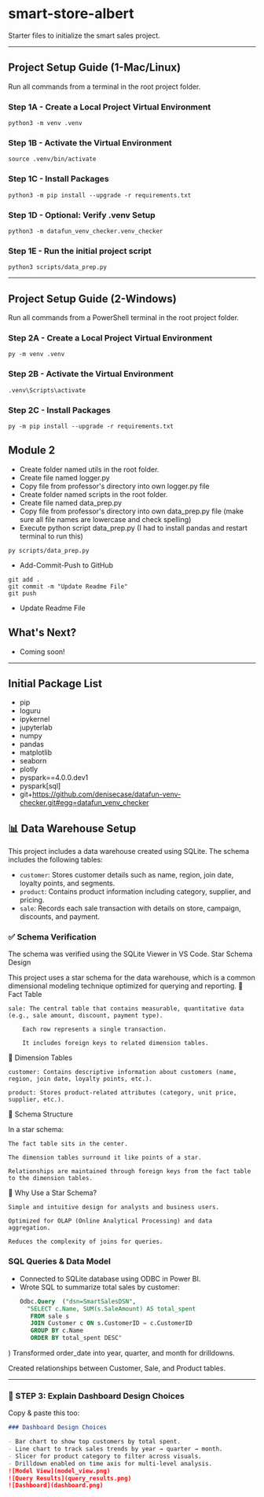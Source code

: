 # smart-store-albert

Starter files to initialize the smart sales project.

-----

## Project Setup Guide (1-Mac/Linux)

Run all commands from a terminal in the root project folder. 

### Step 1A - Create a Local Project Virtual Environment

```shell
python3 -m venv .venv
```

### Step 1B - Activate the Virtual Environment

```shell
source .venv/bin/activate
```

### Step 1C - Install Packages

```shell
python3 -m pip install --upgrade -r requirements.txt
```

### Step 1D - Optional: Verify .venv Setup

```shell
python3 -m datafun_venv_checker.venv_checker
```

### Step 1E - Run the initial project script

```shell
python3 scripts/data_prep.py
```

-----

## Project Setup Guide (2-Windows)

Run all commands from a PowerShell terminal in the root project folder.

### Step 2A - Create a Local Project Virtual Environment

```shell
py -m venv .venv
```

### Step 2B - Activate the Virtual Environment

```shell
.venv\Scripts\activate
```

### Step 2C - Install Packages

```shell
py -m pip install --upgrade -r requirements.txt
```

## Module 2
- Create folder named utils in the root folder.
- Create file named logger.py
- Copy file from professor's directory into own logger.py file
- Create folder named scripts in the root folder.
- Create file named data_prep.py
- Copy file from professor's directory into own data_prep.py file (make sure all file names are lowercase and check spelling)
- Execute python script data_prep.py (I had to install pandas and restart terminal to run this)

```shell
py scripts/data_prep.py
```

- Add-Commit-Push to GitHub

```shell
git add .
git commit -m "Update Readme File"
git push
```

- Update Readme File

## What's Next?
- Coming soon!

-----

## Initial Package List

- pip
- loguru
- ipykernel
- jupyterlab
- numpy
- pandas
- matplotlib
- seaborn
- plotly
- pyspark==4.0.0.dev1
- pyspark[sql]
- git+https://github.com/denisecase/datafun-venv-checker.git#egg=datafun_venv_checker

## 📊 Data Warehouse Setup

This project includes a data warehouse created using SQLite. The schema includes the following tables:

- `customer`: Stores customer details such as name, region, join date, loyalty points, and segments.
- `product`: Contains product information including category, supplier, and pricing.
- `sale`: Records each sale transaction with details on store, campaign, discounts, and payment.

### ✅ Schema Verification

The schema was verified using the SQLite Viewer in VS Code.
Star Schema Design

This project uses a star schema for the data warehouse, which is a common dimensional modeling technique optimized for querying and reporting.
🔷 Fact Table

    sale: The central table that contains measurable, quantitative data (e.g., sale amount, discount, payment type).

        Each row represents a single transaction.

        It includes foreign keys to related dimension tables.

🔷 Dimension Tables

    customer: Contains descriptive information about customers (name, region, join date, loyalty points, etc.).

    product: Stores product-related attributes (category, unit price, supplier, etc.).

🔗 Schema Structure

In a star schema:

    The fact table sits in the center.

    The dimension tables surround it like points of a star.

    Relationships are maintained through foreign keys from the fact table to the dimension tables.

🧠 Why Use a Star Schema?

    Simple and intuitive design for analysts and business users.

    Optimized for OLAP (Online Analytical Processing) and data aggregation.

    Reduces the complexity of joins for queries.

### SQL Queries & Data Model

- Connected to SQLite database using ODBC in Power BI.
- Wrote SQL to summarize total sales by customer:
  ```sql
  Odbc.Query  ("dsn=SmartSalesDSN", 
    "SELECT c.Name, SUM(s.SaleAmount) AS total_spent
     FROM sale s
     JOIN Customer c ON s.CustomerID = c.CustomerID
     GROUP BY c.Name
     ORDER BY total_spent DESC"
)
Transformed order_date into year, quarter, and month for drilldowns.

Created relationships between Customer, Sale, and Product tables.
  
---

### 🔹 STEP 3: Explain Dashboard Design Choices

Copy & paste this too:

```markdown
### Dashboard Design Choices

- Bar chart to show top customers by total spent.
- Line chart to track sales trends by year → quarter → month.
- Slicer for product category to filter across visuals.
- Drilldown enabled on time axis for multi-level analysis.
![Model View](model_view.png)
![Query Results](query_results.png)
![Dashboard](dashboard.png)

